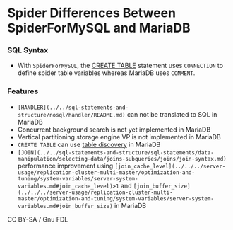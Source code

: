 
# Spider Differences Between SpiderForMySQL and MariaDB


### SQL Syntax


* With `SpiderForMySQL`, the [CREATE TABLE](../../sql-statements-and-structure/sql-statements/data-definition/create/create-table.md) statement uses `CONNECTION` to define spider table variables whereas MariaDB uses `COMMENT`.


### Features


* `[HANDLER](../../sql-statements-and-structure/nosql/handler/README.md)` can not be translated to SQL in MariaDB
* Concurrent background search is not yet implemented in MariaDB
* Vertical partitioning storage engine VP is not implemented in MariaDB
* `CREATE TABLE` can use [table discovery](../storage-engines-storage-engine-development/table-discovery.md) in MariaDB
* `[JOIN](../../sql-statements-and-structure/sql-statements/data-manipulation/selecting-data/joins-subqueries/joins/join-syntax.md)` performance improvement using `[join_cache_level](../../../server-usage/replication-cluster-multi-master/optimization-and-tuning/system-variables/server-system-variables.md#join_cache_level)>1` and `[join_buffer_size](../../../server-usage/replication-cluster-multi-master/optimization-and-tuning/system-variables/server-system-variables.md#join_buffer_size)` in MariaDB


CC BY-SA / Gnu FDL

